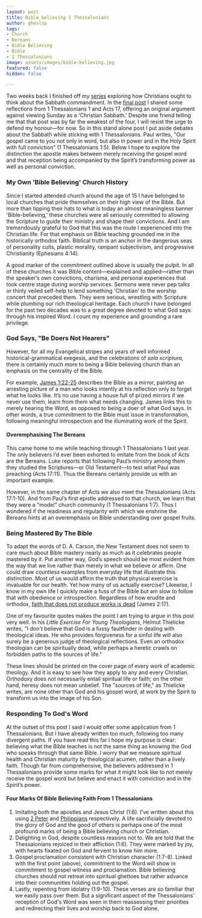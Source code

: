 ```yaml
---
layout: post
title: Bible believing 1 Thessalonians
author: gheslop
tags:
- Church
- Bereans
- Bible Believing
- Bible
- 1 Thessalonians
image: assets/images/bible-believing.jpg
featured: false
hidden: false

---
```

Two weeks back I finished off my [series](https://rekindle.co.za/content/2021-02-04-sabbath "Should Christians Observe The Sabbath?") exploring how Christians ought to think about the Sabbath commandment. In the [final post](https://rekindle.co.za/content/2021-03-30-sabbath-1-thessalonians-acts-17 "Sabbath And Paul's Ministry") I shared some reflections from 1 Thessalonians 1 and Acts 17, offering an original argument against viewing Sunday as a 'Christian Sabbath.' Despite one friend telling me that that post was by far the weakest of the four, I will resist the urge to defend my honour—for now. So in this stand alone post I put aside debates about the Sabbath while sticking with 1 Thessalonians. Paul writes, "Our gospel came to you not only in word, but also in power and in the Holy Spirit with full conviction" (1 Thessalonians 1:5). Below I hope to explore the distinction the apostle makes between merely receiving the gospel word and that reception being accompanied by the Spirit’s transforming power as well as personal conviction.

### My Own 'Bible Believing' Church History

Since I started attended church around the age of 15 I have belonged to local churches that pride themselves on their high view of the Bible. But more than tipping their hats to what is today an almost meaningless banner 'Bible-believing,' these churches were all seriously committed to allowing the Scripture to guide their ministry and shape their convictions. And I am tremendously grateful to God that this was the route I experienced into the Christian life. For that emphasis on Bible teaching grounded me in the historically orthodox faith. Biblical truth is an anchor in the dangerous seas of personality cults, plastic morality, rampant subjectivism, and progressive Christianity (Ephesians 4:14).

A good marker of the commitment outlined above is usually the pulpit. In all of these churches it was Bible content—explained and applied—rather than the speaker’s own convictions, charisma, and personal experiences that took centre stage during worship services. Sermons were never pep talks or thinly veiled self-help to lend something 'Christian' to the worship concert that preceded them. They were serious, wrestling with Scripture while plumbing our rich theological heritage. Each church I have belonged for the past two decades was to a great degree devoted to what God says through his inspired Word. I count my experience and grounding a rare privilege.

### God Says, "Be Doers Not Hearers"

However, for all my Evangelical stripes and years of well informed historical-grammatical exegesis, and the celebrations of _sola scriptura,_ there is certainly much more to being a Bible believing church than an emphasis on the centrality of the Bible.

For example, [James 1:22-25](https://rekindle.co.za/content/the-epistle-of-james-wisdom-and-works/ "Overview Of James") describes the Bible as a mirror, painting an arresting picture of a man who looks intently at his reflection only to forget what he looks like. It’s no use having a house full of prized mirrors if we never use them, learn from them what needs changing. James links this to merely hearing the Word, as opposed to being a doer of what God says. In other words, a true commitment to the Bible must issue in transformation, following meaningful introspection and the illuminating work of the Spirit.

#### Overemphasising The Bereans

This came home to me while teaching through 1 Thessalonians 1 last year. The only believers I’d ever been exhorted to imitate from the book of Acts are the Bereans. Luke reports that following Paul’s ministry among them they studied the Scriptures—or Old Testament—to test what Paul was preaching (Acts 17:11). Thus the Bereans certainly provide us with an important example.

However, in the same chapter of Acts we also meet the Thessalonians (Acts 17:1-10). And from Paul’s first epistle addressed to that church, we learn that they were a "model" church community (1 Thessalonians 1:7). Thus I wondered if the readiness and regularity with which we enshrine the Bereans hints at an overemphasis on Bible understanding over gospel fruits.

### Being Mastered By The Bible

To adapt the words of D. A. Carson, the New Testament does not seem to care much about Bible mastery nearly as much as it celebrates people mastered by it. Put another way, God’s speech should be most evident from the way that we live rather than merely in what we believe or affirm. One could draw countless examples from everyday life that illustrate this distinction. Most of us would affirm the truth that physical exercise is invaluable for our health. Yet how many of us actually exercise? Likewise, I know in my own life I quickly make a fuss of the Bible but am slow to follow that with obedience or introspection. Regardless of how erudite and orthodox, [faith that does not produce works is dead](https://rekindle.co.za/content/2020-06-04-add-works-to-your-faith "Add Works To Your Faith") (James 2:17).

One of my favourite quotes makes the point I am trying to argue in this post very well. In his _Little Exercise For Young Theologians_, Helmut Thielicke writes, "I don't believe that God is a fussy faultfinder in dealing with theological ideas. He who provides forgiveness for a sinful life will also surely be a generous judge of theological reflections. Even an orthodox theologian can be spiritually dead, while perhaps a heretic crawls on forbidden paths to the sources of life."

These lines should be printed on the cover page of every work of academic theology. And it is easy to see how they apply to any and every Christian. Orthodoxy does not necessarily entail spiritual life or faith; on the other hand, heresy does not mean unbelief. The "sources of life," as Thielicke writes, are none other than God and his gospel word, at work by the Spirit to transform us into the image of his Son.

### Responding To God's Word

At the outset of this post I said I would offer some application from 1 Thessalonians. But I have already written too much, following too many divergent paths. If you have read this far I hope my purpose is clear: believing what the Bible teaches is not the same thing as knowing the God who speaks through that same Bible. I worry that we measure spiritual health and Christian maturity by theological acumen, rather than a lively faith. Though far from comprehensive, the believers addressed in 1 Thessalonians provide some marks for what it might look like to not merely receive the gospel word but believe and enact it with conviction and in the Spirit’s power.

#### Four Marks Of Bible Believing Faith From 1 Thessalonians

1. Imitating both the apostles and Jesus Christ (1:6). I've written about this using [2 Peter](https://rekindle.co.za/content/pastor-imitate-the-apostle-peter/ "Imitate Peter") and [Philippians](https://rekindle.co.za/content/2020-08-04-philippians-2-5-8-devotional "Imitate Christ") respectively. A life sacrificially devoted to the glory of God and the good of others is perhaps one of the most profound marks of being a Bible believing church or Christian.
2. Delighting in God, despite countless reasons not to. We are told that the Thessalonians rejoiced in their affliction (1:6). They were marked by joy, with hearts fixated on God and fervent to know him more.
3. Gospel proclamation consistent with Christian character (1:7-8). Linked with the first point (above), commitment to the Word will show in commitment to gospel witness and proclamation. Bible believing churches should not retreat into spiritual ghettoes but rather advance into their communities holding out the gospel.
4. Lastly, repenting from idolatry (1:9-10). These verses are so familiar that we easily pass over them. But a significant aspect of the Thessalonians' reception of God's Word was seen in them reassessing their priorities and redirecting their lives and worship back to God alone.